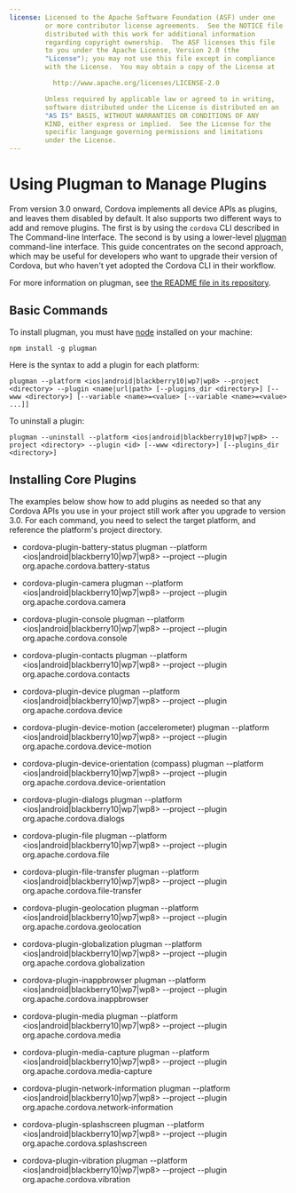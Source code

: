 ```yaml
---
license: Licensed to the Apache Software Foundation (ASF) under one
         or more contributor license agreements.  See the NOTICE file
         distributed with this work for additional information
         regarding copyright ownership.  The ASF licenses this file
         to you under the Apache License, Version 2.0 (the
         "License"); you may not use this file except in compliance
         with the License.  You may obtain a copy of the License at

           http://www.apache.org/licenses/LICENSE-2.0

         Unless required by applicable law or agreed to in writing,
         software distributed under the License is distributed on an
         "AS IS" BASIS, WITHOUT WARRANTIES OR CONDITIONS OF ANY
         KIND, either express or implied.  See the License for the
         specific language governing permissions and limitations
         under the License.
---
```


# Using Plugman to Manage Plugins

From version 3.0 onward, Cordova implements all device APIs as
plugins, and leaves them disabled by default.  It also supports two
different ways to add and remove plugins. The first is by using the
`cordova` CLI described in The Command-line Interface. The second is
by using a lower-level
[plugman](https://github.com/apache/cordova-plugman/)
command-line interface. This guide concentrates on the second
approach, which may be useful for developers who want to upgrade their
version of Cordova, but who haven't yet adopted the Cordova CLI in
their workflow.

For more information on plugman, see
[the README file in its repository](https://github.com/apache/cordova-plugman/blob/master/README.md).

## Basic Commands

To install plugman, you must have [node](http://nodejs.org/) installed
on your machine:

    npm install -g plugman
    
Here is the syntax to add a plugin for each platform:

    plugman --platform <ios|android|blackberry10|wp7|wp8> --project <directory> --plugin <name|url|path> [--plugins_dir <directory>] [--www <directory>] [--variable <name>=<value> [--variable <name>=<value> ...]]
        
To uninstall a plugin:

    plugman --uninstall --platform <ios|android|blackberry10|wp7|wp8> --project <directory> --plugin <id> [--www <directory>] [--plugins_dir <directory>]
        
## Installing Core Plugins

The examples below show how to add plugins as needed so that any
Cordova APIs you use in your project still work after you upgrade to
version 3.0.  For each command, you need to select the target
platform, and reference the platform's project directory.

* cordova-plugin-battery-status
    plugman --platform <ios|android|blackberry10|wp7|wp8> --project <directory> --plugin org.apache.cordova.battery-status

* cordova-plugin-camera
    plugman --platform <ios|android|blackberry10|wp7|wp8> --project <directory> --plugin org.apache.cordova.camera
    
* cordova-plugin-console
    plugman --platform <ios|android|blackberry10|wp7|wp8> --project <directory> --plugin org.apache.cordova.console

* cordova-plugin-contacts
    plugman --platform <ios|android|blackberry10|wp7|wp8> --project <directory> --plugin org.apache.cordova.contacts
    
* cordova-plugin-device
    plugman --platform <ios|android|blackberry10|wp7|wp8> --project <directory> --plugin org.apache.cordova.device

* cordova-plugin-device-motion (accelerometer)
    plugman --platform <ios|android|blackberry10|wp7|wp8> --project <directory> --plugin org.apache.cordova.device-motion

* cordova-plugin-device-orientation (compass)
    plugman --platform <ios|android|blackberry10|wp7|wp8> --project <directory> --plugin org.apache.cordova.device-orientation

* cordova-plugin-dialogs
    plugman --platform <ios|android|blackberry10|wp7|wp8> --project <directory> --plugin org.apache.cordova.dialogs

* cordova-plugin-file
    plugman --platform <ios|android|blackberry10|wp7|wp8> --project <directory> --plugin org.apache.cordova.file

* cordova-plugin-file-transfer
    plugman --platform <ios|android|blackberry10|wp7|wp8> --project <directory> --plugin org.apache.cordova.file-transfer

* cordova-plugin-geolocation
    plugman --platform <ios|android|blackberry10|wp7|wp8> --project <directory> --plugin org.apache.cordova.geolocation

* cordova-plugin-globalization
    plugman --platform <ios|android|blackberry10|wp7|wp8> --project <directory> --plugin org.apache.cordova.globalization

* cordova-plugin-inappbrowser
    plugman --platform <ios|android|blackberry10|wp7|wp8> --project <directory> --plugin org.apache.cordova.inappbrowser

* cordova-plugin-media
    plugman --platform <ios|android|blackberry10|wp7|wp8> --project <directory> --plugin org.apache.cordova.media

* cordova-plugin-media-capture
    plugman --platform <ios|android|blackberry10|wp7|wp8> --project <directory> --plugin org.apache.cordova.media-capture

* cordova-plugin-network-information
    plugman --platform <ios|android|blackberry10|wp7|wp8> --project <directory> --plugin org.apache.cordova.network-information

* cordova-plugin-splashscreen
    plugman --platform <ios|android|blackberry10|wp7|wp8> --project <directory> --plugin org.apache.cordova.splashscreen

* cordova-plugin-vibration
    plugman --platform <ios|android|blackberry10|wp7|wp8> --project <directory> --plugin org.apache.cordova.vibration
